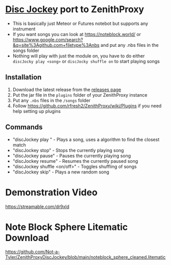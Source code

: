 # [Disc Jockey](https://github.com/SemmieDev/Disc-Jockey) port to ZenithProxy

- This is basically just Meteor or Futures notebot but supports any instrument
- If you want songs you can look at https://noteblock.world/ or https://www.google.com/search?&q=site%3Agithub.com+filetype%3Anbs and put any .nbs files in the songs folder
- Nothing will play with just the module on, you have to do either `discJocky play <song>` or `discJocky shuffle on` to start playing songs
## Installation
1. Download the latest release from the [releases page](https://github.com/Not-a-Tyler/ZenithProxyDiscJockey/releases)
2. Put the jar file in the `plugins` folder of your ZenithProxy instance
3. Put any `.nbs` files in the `/songs` folder
4. Follow https://github.com/rfresh2/ZenithProxy/wiki/Plugins if you need help setting up plugins

## Commands
- "discJockey play <song>" - Plays a song, uses a algorithm to find the closest match
- "discJockey stop" - Stops the currently playing song
- "discJockey pause" - Pauses the currently playing song
- "discJockey resume" - Resumes the currently paused song
- "discJockey shuffle <on/off>" - Toggles shuffling of songs
- "discJockey skip" - Plays a new random song

# Demonstration Video

 https://streamable.com/dr9xld
 
# Note Block Sphere Litematic Download

https://github.com/Not-a-Tyler/ZenithProxyDiscJockey/blob/main/noteblock_sphere_cleaned.litematic